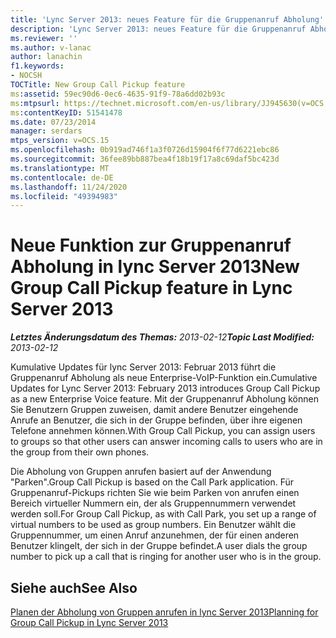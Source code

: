 ```yaml
---
title: 'Lync Server 2013: neues Feature für die Gruppenanruf Abholung'
description: 'Lync Server 2013: neues Feature für die Gruppenanruf Abholung.'
ms.reviewer: ''
ms.author: v-lanac
author: lanachin
f1.keywords:
- NOCSH
TOCTitle: New Group Call Pickup feature
ms:assetid: 59ec90d6-0ec6-4635-91f9-78a6dd02b93c
ms:mtpsurl: https://technet.microsoft.com/en-us/library/JJ945630(v=OCS.15)
ms:contentKeyID: 51541478
ms.date: 07/23/2014
manager: serdars
mtps_version: v=OCS.15
ms.openlocfilehash: 0b919ad746f1a3f0726d15904f6f77d6221ebc86
ms.sourcegitcommit: 36fee89bb887bea4f18b19f17a8c69daf5bc423d
ms.translationtype: MT
ms.contentlocale: de-DE
ms.lasthandoff: 11/24/2020
ms.locfileid: "49394983"
---
```

# <a name="new-group-call-pickup-feature-in-lync-server-2013"></a><span data-ttu-id="7d6d4-103">Neue Funktion zur Gruppenanruf Abholung in lync Server 2013</span><span class="sxs-lookup"><span data-stu-id="7d6d4-103">New Group Call Pickup feature in Lync Server 2013</span></span>

<div data-xmlns="http://www.w3.org/1999/xhtml">

<div class="topic" data-xmlns="http://www.w3.org/1999/xhtml" data-msxsl="urn:schemas-microsoft-com:xslt" data-cs="https://msdn.microsoft.com/">

<div data-asp="https://msdn2.microsoft.com/asp">



</div>

<div id="mainSection">

<div id="mainBody"><span data-ttu-id="7d6d4-104">

<span> </span></span><span class="sxs-lookup"><span data-stu-id="7d6d4-104">

<span> </span></span></span>

<span data-ttu-id="7d6d4-105">_**Letztes Änderungsdatum des Themas:** 2013-02-12_</span><span class="sxs-lookup"><span data-stu-id="7d6d4-105">_**Topic Last Modified:** 2013-02-12_</span></span>

<span data-ttu-id="7d6d4-106">Kumulative Updates für lync Server 2013: Februar 2013 führt die Gruppenanruf Abholung als neue Enterprise-VoIP-Funktion ein.</span><span class="sxs-lookup"><span data-stu-id="7d6d4-106">Cumulative Updates for Lync Server 2013: February 2013 introduces Group Call Pickup as a new Enterprise Voice feature.</span></span> <span data-ttu-id="7d6d4-107">Mit der Gruppenanruf Abholung können Sie Benutzern Gruppen zuweisen, damit andere Benutzer eingehende Anrufe an Benutzer, die sich in der Gruppe befinden, über ihre eigenen Telefone annehmen können.</span><span class="sxs-lookup"><span data-stu-id="7d6d4-107">With Group Call Pickup, you can assign users to groups so that other users can answer incoming calls to users who are in the group from their own phones.</span></span>

<span data-ttu-id="7d6d4-108">Die Abholung von Gruppen anrufen basiert auf der Anwendung "Parken".</span><span class="sxs-lookup"><span data-stu-id="7d6d4-108">Group Call Pickup is based on the Call Park application.</span></span> <span data-ttu-id="7d6d4-109">Für Gruppenanruf-Pickups richten Sie wie beim Parken von anrufen einen Bereich virtueller Nummern ein, der als Gruppennummern verwendet werden soll.</span><span class="sxs-lookup"><span data-stu-id="7d6d4-109">For Group Call Pickup, as with Call Park, you set up a range of virtual numbers to be used as group numbers.</span></span> <span data-ttu-id="7d6d4-110">Ein Benutzer wählt die Gruppennummer, um einen Anruf anzunehmen, der für einen anderen Benutzer klingelt, der sich in der Gruppe befindet.</span><span class="sxs-lookup"><span data-stu-id="7d6d4-110">A user dials the group number to pick up a call that is ringing for another user who is in the group.</span></span>

<div>

## <a name="see-also"></a><span data-ttu-id="7d6d4-111">Siehe auch</span><span class="sxs-lookup"><span data-stu-id="7d6d4-111">See Also</span></span>


[<span data-ttu-id="7d6d4-112">Planen der Abholung von Gruppen anrufen in lync Server 2013</span><span class="sxs-lookup"><span data-stu-id="7d6d4-112">Planning for Group Call Pickup in Lync Server 2013</span></span>](lync-server-2013-planning-for-group-call-pickup.md)  
  

<span data-ttu-id="7d6d4-113"></div>

</div>

<span> </span>

</div>

</div>

</span><span class="sxs-lookup"><span data-stu-id="7d6d4-113"></div>

</div>

<span> </span>

</div>

</div>

</span></span></div>

